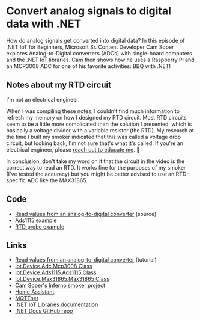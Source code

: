 # Convert analog signals to digital data with .NET

How do analog signals get converted into digital data? In this episode of .NET IoT for Beginners, Microsoft Sr. Content Developer Cam Soper explores Analog-to-Digital converters (ADCs) with single-board computers and the .NET IoT libraries. Cam then shows how he uses a Raspberry Pi and an MCP3008 ADC for one of his favorite activities: BBQ with .NET!

## Notes about my RTD circuit

I'm not an electrical engineer. 

When I was compiling these notes, I couldn't find much information to refresh my memory on how I designed my RTD circuit. Most RTD circuits seem to be a little more complicated than the solution I presented, which is basically a voltage divider with a variable resistor (the RTD). My research at the time I built my smoker indicated that this was called a voltage drop circuit, but looking back, I'm not sure that's what it's called. If you're an electrical engineer, please [reach out to educate me](mailto:Cam.Soper@microsoft.com). 🙂

In conclusion, don't take my word on it that the circuit in the video is the correct way to read an RTD. It works fine for the purposes of my smoker (I've tested the accuracy) but you might be better advised to use an RTD-specific ADC like the MAX31865.

## Code

- [Read values from an analog-to-digital converter](https://github.com/MicrosoftDocs/dotnet-iot-assets/tree/main/tutorials/SensorTutorial) (source)
- [Ads1115 example](./code/Adc)
- [RTD probe example](./code/temperature)

## Links

- [Read values from an analog-to-digital converter](https://learn.microsoft.com/dotnet/iot/tutorials/adc) (tutorial)
- [Iot.Device.Adc.Mcp3008 Class](https://learn.microsoft.com/dotnet/api/iot.device.adc.mcp3008?view=iot-dotnet-latest)
- [Iot.Device.Ads1115.Ads1115 Class](https://learn.microsoft.com/dotnet/api/iot.device.ads1115.ads1115?view=iot-dotnet-latest)
- [Iot.Device.Max31865.Max31865 Class](https://learn.microsoft.com/dotnet/api/iot.device.max31865.max31865?view=iot-dotnet-latest)
- [Cam Soper's Inferno smoker project](https://github.com/CamSoper/Inferno)
- [Home Assistant](https://www.home-assistant.io)
- [MQTTnet](https://github.com/dotnet/MQTTnet)
- [.NET IoT Libraries documentation](https://learn.microsoft.com/dotnet/iot/)
- [.NET Docs GitHub repo](https://github.com/dotnet/docs)
